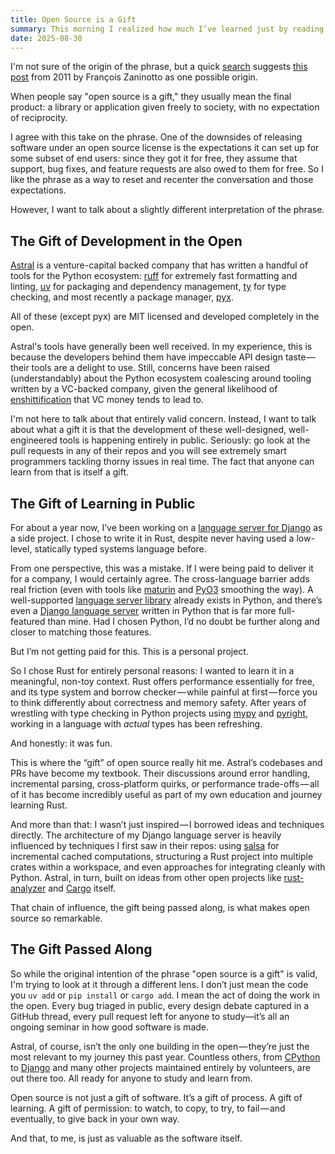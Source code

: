 ```yaml
---
title: Open Source is a Gift
summary: This morning I realized how much I’ve learned just by reading other people’s open source PRs.
date: 2025-08-30
---
```


I'm not sure of the origin of the phrase, but a quick [search](https://kagi.com/search?q=open+source+is+a+gift+blog) suggests [this post](https://www.redotheweb.com/2011/11/13/open-source-is-a-gift.html) from 2011 by François Zaninotto as one possible origin.

When people say "open source is a gift," they usually mean the final product: a library or application given freely to society, with no expectation of reciprocity.

I agree with this take on the phrase. One of the downsides of releasing software under an open source license is the expectations it can set up for some subset of end users: since they got it for free, they assume that support, bug fixes, and feature requests are also owed to them for free. So I like the phrase as a way to reset and recenter the conversation and those expectations.

However, I want to talk about a slightly different interpretation of the phrase.

## The Gift of Development in the Open

[Astral](https://astral.sh) is a venture-capital backed company that has written a handful of tools for the Python ecosystem: [ruff](https://astral.sh/ruff) for extremely fast formatting and linting, [uv](https://github.com/astral-sh/uv) for packaging and dependency management, [ty](https://github.com/astral-sh/ty) for type checking, and most recently a package manager, [pyx](https://astral.sh/pyx).

All of these (except pyx) are MIT licensed and developed completely in the open.

Astral's tools have generally been well received. In my experience, this is because the developers behind them have impeccable API design taste — their tools are a delight to use. Still, concerns have been raised (understandably) about the Python ecosystem coalescing around tooling written by a VC-backed company, given the general likelihood of [enshittification](https://pluralistic.net/2023/01/08/watch-the-surpluses/#exogenous-shocks) that VC money tends to lead to.

I'm not here to talk about that entirely valid concern. Instead, I want to talk about what a gift it is that the development of these well-designed, well-engineered tools is happening entirely in public. Seriously: go look at the pull requests in any of their repos and you will see extremely smart programmers tackling thorny issues in real time. The fact that anyone can learn from that is itself a gift.

## The Gift of Learning in Public

For about a year now, I’ve been working on a [language server for Django](https://github.com/joshuadavidthomas/django-language-server) as a side project. I chose to write it in Rust, despite never having used a low-level, statically typed systems language before.

From one perspective, this was a mistake. If I were being paid to deliver it for a company, I would certainly agree. The cross-language barrier adds real friction (even with tools like [maturin](https://github.com/PyO3/maturin) and [PyO3](https://github.com/PyO3/pyo3) smoothing the way). A well-supported [language server library](https://github.com/openlawlibrary/pygls) already exists in Python, and there’s even a [Django language server](https://github.com/fourdigits/django-template-lsp) written in Python that is far more full-featured than mine. Had I chosen Python, I’d no doubt be further along and closer to matching those features.

But I’m not getting paid for this. This is a personal project.

So I chose Rust for entirely personal reasons: I wanted to learn it in a meaningful, non-toy context. Rust offers performance essentially for free, and its type system and borrow checker — while painful at first — force you to think differently about correctness and memory safety. After years of wrestling with type checking in Python projects using [mypy](https://github.com/python/mypy) and [pyright](https://github.com/microsoft/pyright), working in a language with *actual* types has been refreshing.

And honestly: it was fun.

This is where the “gift” of open source really hit me. Astral’s codebases and PRs have become my textbook. Their discussions around error handling, incremental parsing, cross-platform quirks, or performance trade-offs — all of it has become incredibly useful as part of my own education and journey learning Rust.

And more than that: I wasn’t just inspired — I borrowed ideas and techniques directly. The architecture of my Django language server is heavily influenced by techniques I first saw in their repos: using [salsa](https://github.com/salsa-rs/salsa) for incremental cached computations, structuring a Rust project into multiple crates within a workspace, and even approaches for integrating cleanly with Python. Astral, in turn, built on ideas from other open projects like [rust-analyzer](https://github.com/rust-lang/rust-analyzer) and [Cargo](https://github.com/rust-lang/cargo) itself.

That chain of influence, the gift being passed along, is what makes open source so remarkable.

## The Gift Passed Along

So while the original intention of the phrase "open source is a gift" is valid, I'm trying to look at it through a different lens. I don’t just mean the code you `uv add` or `pip install` or `cargo add`. I mean the act of doing the work in the open. Every bug triaged in public, every design debate captured in a GitHub thread, every pull request left for anyone to study—it’s all an ongoing seminar in how good software is made.

Astral, of course, isn’t the only one building in the open — they’re just the most relevant to my journey this past year. Countless others, from [CPython](https://github.com/python/cpython) to [Django](https://github.com/django/django) and many other projects maintained entirely by volunteers, are out there too. All ready for anyone to study and learn from.

Open source is not just a gift of software. It’s a gift of process. A gift of learning. A gift of permission: to watch, to copy, to try, to fail — and eventually, to give back in your own way.

And that, to me, is just as valuable as the software itself.
